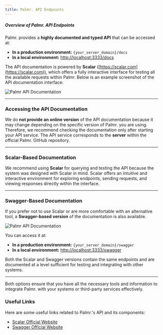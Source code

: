 ```yaml
---
title: Palmr. API Endpoints
---
```


##### Overview of Palmr. API Endpoints  

Palmr. provides a **highly documented and typed API** that can be accessed at:  

- **In a production environment:** `{your_server_domain}/docs`  
- **In a local environment:** [http://localhost:3333/docs](http://localhost:3333/docs)  

The API documentation is powered by **Scalar** ([https://scalar.com](https://scalar.com)), which offers a fully interactive interface for testing all the available requests within Palmr. Below is an example screenshot of the API documentation interface:  

![Palmr API Documentation](/src/assets/api-docs/scalar.png)  

---  

### Accessing the API Documentation  

We do **not provide an online version** of the API documentation because it may change depending on the specific version of Palmr. you are using. Therefore, we recommend checking the documentation only after starting your API service. The API service corresponds to the **server** within the official Palmr. GitHub repository.  

---  

### Scalar-Based Documentation  

We recommend using **Scalar** for querying and testing the API because the system was designed with Scalar in mind. Scalar offers an intuitive and interactive environment for exploring endpoints, sending requests, and viewing responses directly within the interface.  

---  

### Swagger-Based Documentation  

If you prefer not to use Scalar or are more comfortable with an alternative tool, a **Swagger-based version** of the documentation is also available. 

![Palmr API Documentation](/src/assets/api-docs/swagger.png)  

You can access it at:  

- **In a production environment:** `{your_server_domain}/swagger`  
- **In a local environment:** [http://localhost:3333/swagger](http://localhost:3333/swagger)  

Both the Scalar and Swagger versions contain the same endpoints and are documented at a level sufficient for testing and integrating with other systems.  

---

Both options ensure that you have all the necessary tools and information to integrate Palmr. with your systems or third-party services effectively.  

### Useful Links  

Here are some useful links related to Palmr.'s API and its components:  

- [Scalar Official Website](https://scalar.com)  
- [Swagger Official Website](https://swagger.io)